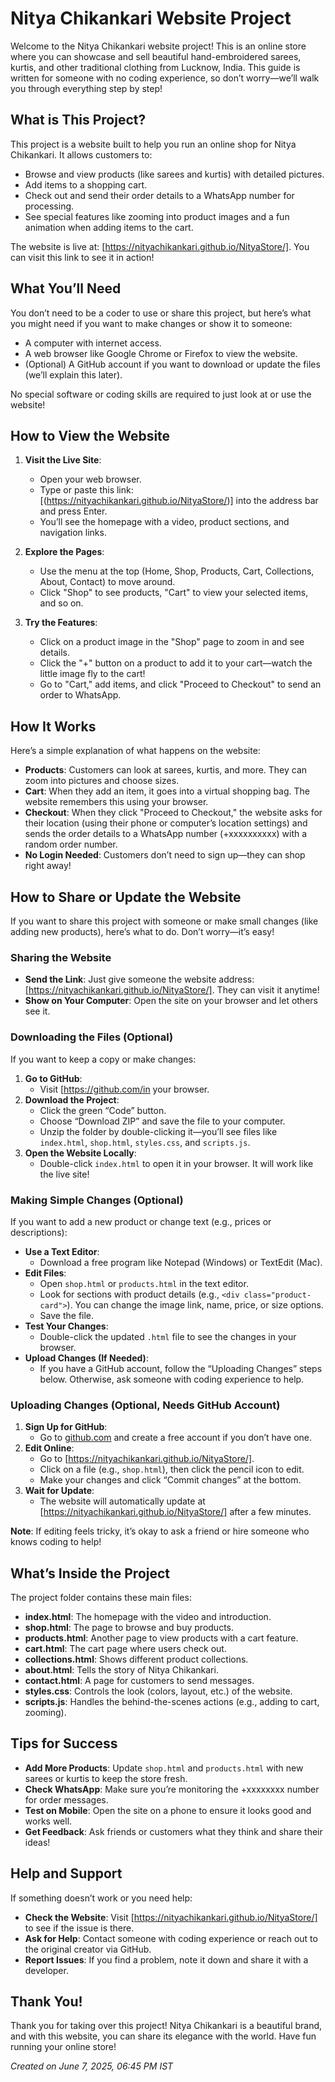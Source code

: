 # Nitya Chikankari Website Project

Welcome to the Nitya Chikankari website project! This is an online store where you can showcase and sell beautiful hand-embroidered sarees, kurtis, and other traditional clothing from Lucknow, India. This guide is written for someone with no coding experience, so don’t worry—we’ll walk you through everything step by step!

## What is This Project?

This project is a website built to help you run an online shop for Nitya Chikankari. It allows customers to:
- Browse and view products (like sarees and kurtis) with detailed pictures.
- Add items to a shopping cart.
- Check out and send their order details to a WhatsApp number for processing.
- See special features like zooming into product images and a fun animation when adding items to the cart.

The website is live at: [https://nityachikankari.github.io/NityaStore/]. You can visit this link to see it in action!

## What You’ll Need

You don’t need to be a coder to use or share this project, but here’s what you might need if you want to make changes or show it to someone:
- A computer with internet access.
- A web browser like Google Chrome or Firefox to view the website.
- (Optional) A GitHub account if you want to download or update the files (we’ll explain this later).

No special software or coding skills are required to just look at or use the website!

## How to View the Website

1. **Visit the Live Site**:
   - Open your web browser.
   - Type or paste this link: [(https://nityachikankari.github.io/NityaStore/)] into the address bar and press Enter.
   - You’ll see the homepage with a video, product sections, and navigation links.

2. **Explore the Pages**:
   - Use the menu at the top (Home, Shop, Products, Cart, Collections, About, Contact) to move around.
   - Click "Shop" to see products, "Cart" to view your selected items, and so on.

3. **Try the Features**:
   - Click on a product image in the "Shop" page to zoom in and see details.
   - Click the "+" button on a product to add it to your cart—watch the little image fly to the cart!
   - Go to "Cart," add items, and click "Proceed to Checkout" to send an order to WhatsApp.

## How It Works

Here’s a simple explanation of what happens on the website:
- **Products**: Customers can look at sarees, kurtis, and more. They can zoom into pictures and choose sizes.
- **Cart**: When they add an item, it goes into a virtual shopping bag. The website remembers this using your browser.
- **Checkout**: When they click "Proceed to Checkout," the website asks for their location (using their phone or computer’s location settings) and sends the order details to a WhatsApp number (+xxxxxxxxxx) with a random order number.
- **No Login Needed**: Customers don’t need to sign up—they can shop right away!

## How to Share or Update the Website

If you want to share this project with someone or make small changes (like adding new products), here’s what to do. Don’t worry—it’s easy!

### Sharing the Website
- **Send the Link**: Just give someone the website address: [https://nityachikankari.github.io/NityaStore/]. They can visit it anytime!
- **Show on Your Computer**: Open the site on your browser and let others see it.

### Downloading the Files (Optional)
If you want to keep a copy or make changes:
1. **Go to GitHub**:
   - Visit [https://github.com/in your browser.
2. **Download the Project**:
   - Click the green “Code” button.
   - Choose “Download ZIP” and save the file to your computer.
   - Unzip the folder by double-clicking it—you’ll see files like `index.html`, `shop.html`, `styles.css`, and `scripts.js`.
3. **Open the Website Locally**:
   - Double-click `index.html` to open it in your browser. It will work like the live site!

### Making Simple Changes (Optional)
If you want to add a new product or change text (e.g., prices or descriptions):
- **Use a Text Editor**:
  - Download a free program like Notepad (Windows) or TextEdit (Mac).
- **Edit Files**:
  - Open `shop.html` or `products.html` in the text editor.
  - Look for sections with product details (e.g., `<div class="product-card">`). You can change the image link, name, price, or size options.
  - Save the file.
- **Test Your Changes**:
  - Double-click the updated `.html` file to see the changes in your browser.
- **Upload Changes (If Needed)**:
  - If you have a GitHub account, follow the “Uploading Changes” steps below. Otherwise, ask someone with coding experience to help.

### Uploading Changes (Optional, Needs GitHub Account)
1. **Sign Up for GitHub**:
   - Go to [github.com](https://github.com) and create a free account if you don’t have one.
2. **Edit Online**:
   - Go to [https://nityachikankari.github.io/NityaStore/].
   - Click on a file (e.g., `shop.html`), then click the pencil icon to edit.
   - Make your changes and click “Commit changes” at the bottom.
3. **Wait for Update**:
   - The website will automatically update at [https://nityachikankari.github.io/NityaStore/] after a few minutes.

**Note**: If editing feels tricky, it’s okay to ask a friend or hire someone who knows coding to help!

## What’s Inside the Project

The project folder contains these main files:
- **index.html**: The homepage with the video and introduction.
- **shop.html**: The page to browse and buy products.
- **products.html**: Another page to view products with a cart feature.
- **cart.html**: The cart page where users check out.
- **collections.html**: Shows different product collections.
- **about.html**: Tells the story of Nitya Chikankari.
- **contact.html**: A page for customers to send messages.
- **styles.css**: Controls the look (colors, layout, etc.) of the website.
- **scripts.js**: Handles the behind-the-scenes actions (e.g., adding to cart, zooming).

## Tips for Success
- **Add More Products**: Update `shop.html` and `products.html` with new sarees or kurtis to keep the store fresh.
- **Check WhatsApp**: Make sure you’re monitoring the +xxxxxxxx number for order messages.
- **Test on Mobile**: Open the site on a phone to ensure it looks good and works well.
- **Get Feedback**: Ask friends or customers what they think and share their ideas!

## Help and Support
If something doesn’t work or you need help:
- **Check the Website**: Visit [https://nityachikankari.github.io/NityaStore/] to see if the issue is there.
- **Ask for Help**: Contact someone with coding experience or reach out to the original creator via GitHub.
- **Report Issues**: If you find a problem, note it down and share it with a developer.

## Thank You!
Thank you for taking over this project! Nitya Chikankari is a beautiful brand, and with this website, you can share its elegance with the world. Have fun running your online store!

*Created on June 7, 2025, 06:45 PM IST*

